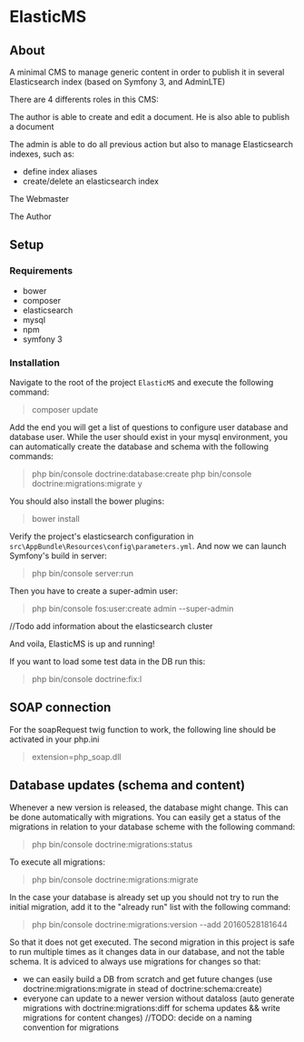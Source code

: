# ElasticMS
## About
A minimal CMS to manage generic content in order to publish it in several Elasticsearch index (based on Symfony 3, and AdminLTE)


There are 4 differents roles in this CMS:


The author is able to create and edit a document. He is also able to publish a document


The admin is able to do all previous action but also to manage Elasticsearch indexes, such as:
- define index aliases
- create/delete an elasticsearch index

The Webmaster

The Author


## Setup
### Requirements
- bower
- composer
- elasticsearch
- mysql
- npm
- symfony 3

### Installation
Navigate to the root of the project `ElasticMS` and execute the following command:
> composer update

Add the end you will get a list of questions to configure user database and database user. While the user should exist in your mysql environment, you can automatically create the database and schema with the following commands:
>  php bin/console doctrine:database:create
>  php bin/console doctrine:migrations:migrate
>  y

You should also install the bower plugins:
> bower install

Verify the project's elasticsearch configuration in `src\AppBundle\Resources\config\parameters.yml`.
And now we can launch Symfony's build in server:
> php bin/console server:run

Then you have to create a super-admin user: 
> php bin/console fos:user:create admin --super-admin


//Todo add information about the elasticsearch cluster

And voila, ElasticMS is up and running!




If you want to load some test data in the DB run this: 
> php bin/console doctrine:fix:l

## SOAP connection
For the soapRequest twig function to work, the following line should be activated in your php.ini
> extension=php_soap.dll

## Database updates (schema and content)
Whenever a new version is released, the database might change. This can be done automatically with migrations.
You can easily get a status of the migrations in relation to your database scheme with the following command:
> php bin/console doctrine:migrations:status

To execute all migrations:
> php bin/console doctrine:migrations:migrate

In the case your database is already set up you should not try to run the initial migration, add it to the "already run" list with the following command:
> php bin/console doctrine:migrations:version --add 20160528181644

So that it does not get executed. 
The second migration in this project is safe to run multiple times as it changes data in our database, and not the table schema. 
It is adviced to always use migrations for changes so that:
- we can easily build a DB from scratch and get future changes (use doctrine:migrations:migrate in stead of doctrine:schema:create)
- everyone can update to a newer version without dataloss (auto generate migrations with doctrine:migrations:diff for schema updates && write migrations for content changes)
//TODO: decide on a naming convention for migrations